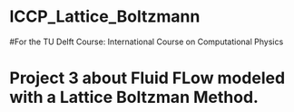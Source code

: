 # ICCP_Lattice_Boltzmann

#For the TU Delft Course: International Course on Computational Physics
# Project 3 about Fluid FLow modeled with a Lattice Boltzman Method.

